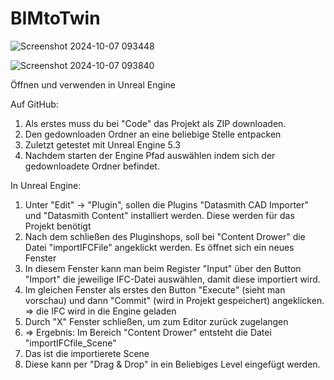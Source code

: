 # BIMtoTwin
 ![Screenshot 2024-10-07 093448](https://github.com/user-attachments/assets/54a42fe1-200d-469b-aea0-e225157392cb)
 
 ![Screenshot 2024-10-07 093840](https://github.com/user-attachments/assets/a867c6b4-da45-451a-ba8d-9155776c5e1a)

Öffnen und verwenden in Unreal Engine

Auf GitHub:
1. Als erstes muss du bei "Code" das Projekt als ZIP downloaden.
2. Den gedownloaden Ordner an eine beliebige Stelle entpacken
3. Zuletzt getestet mit Unreal Engine 5.3 
4. Nachdem starten der Engine Pfad auswählen indem sich der gedownloadete Ordner befindet.

In Unreal Engine:

1. Unter "Edit" -> "Plugin", sollen die Plugins "Datasmith CAD Importer" und "Datasmith Content" installiert werden. Diese werden für das Projekt benötigt
2. Nach dem schließen des Pluginshops, soll bei "Content Drower" die Datei "importIFCFile" angeklickt werden. Es öffnet sich ein neues Fenster
3. In diesem Fenster kann man beim Register "Input" über den Button "Import" die jeweilige IFC-Datei auswählen, damit diese importiert wird.
4. Im gleichen Fenster als erstes den Button "Execute" (sieht man vorschau) und dann "Commit" (wird in Projekt gespeichert) angeklicken. => die IFC wird in die Engine geladen
5. Durch "X" Fenster schließen, um zum Editor zurück zugelangen
6. => Ergebnis: Im Bereich "Content Drower" entsteht die Datei "importIFCfile_Scene"
7. Das ist die importierete Scene
8. Diese kann per "Drag & Drop" in ein Beliebiges Level eingefügt werden.
